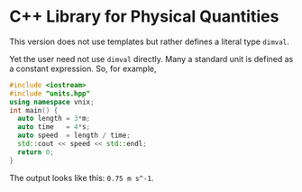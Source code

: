 # C++ Library for Physical Quantities

This version does not use templates but rather defines a literal type `dimval`.

Yet the user need not use `dimval` directly.  Many a standard unit is defined
as a constant expression.  So, for example,

```c++
#include <iostream>
#include "units.hpp"
using namespace vnix;
int main() {
  auto length = 3*m;
  auto time   = 4*s;
  auto speed  = length / time;
  std::cout << speed << std::endl;
  return 0;
}
```

The output looks like this: `0.75 m s^-1`.
